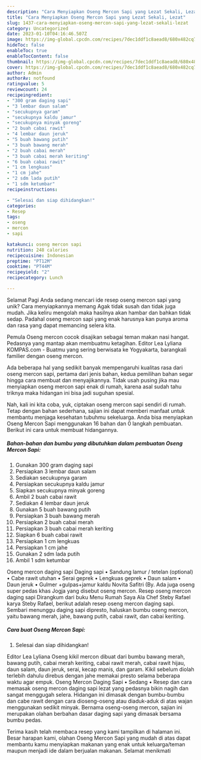 ```yaml
---
description: "Cara Menyiapkan Oseng Mercon Sapi yang Lezat Sekali, Lezat"
title: "Cara Menyiapkan Oseng Mercon Sapi yang Lezat Sekali, Lezat"
slug: 1437-cara-menyiapkan-oseng-mercon-sapi-yang-lezat-sekali-lezat
category: Uncategorized
date: 2023-01-10T04:16:46.507Z
image: https://img-global.cpcdn.com/recipes/7dec1ddf1c8aead8/680x482cq70/oseng-mercon-sapi-foto-resep-utama.jpg
hideToc: false
enableToc: true
enableTocContent: false
thumbnail: https://img-global.cpcdn.com/recipes/7dec1ddf1c8aead8/680x482cq70/oseng-mercon-sapi-foto-resep-utama.jpg
cover: https://img-global.cpcdn.com/recipes/7dec1ddf1c8aead8/680x482cq70/oseng-mercon-sapi-foto-resep-utama.jpg
author: Admin
authorAv: notfound
ratingvalue: 5
reviewcount: 24
recipeingredient:
- "300 gram daging sapi"
- "3 lembar daun salam"
- "secukupnya garam"
- "secukupnya kaldu jamur"
- "secukupnya minyak goreng"
- "2 buah cabai rawit"
- "4 lembar daun jeruk"
- "5 buah bawang putih"
- "3 buah bawang merah"
- "2 buah cabai merah"
- "3 buah cabai merah keriting"
- "6 buah cabai rawit"
- "1 cm lengkuas"
- "1 cm jahe"
- "2 sdm lada putih"
- "1 sdm ketumbar"
recipeinstructions:

- "Selesai dan siap dihidangkan!"
categories:
- Resep
tags:
- oseng
- mercon
- sapi

katakunci: oseng mercon sapi 
nutrition: 248 calories
recipecuisine: Indonesian
preptime: "PT12M"
cooktime: "PT44M"
recipeyield: "2"
recipecategory: Lunch

---
```



Selamat Pagi Anda sedang mencari ide resep oseng mercon sapi yang unik? Cara menyiapkannya memang Agak tidak susah dan tidak juga mudah. Jika keliru mengolah maka hasilnya akan hambar dan bahkan tidak sedap. Padahal oseng mercon sapi yang enak harusnya kan punya aroma dan rasa yang dapat memancing selera kita.


Pemula Oseng mercon cocok disajikan sebagai teman makan nasi hangat. Pedasnya yang mantap akan membuatmu ketagihan. Editor Lea Lyliana KOMPAS.com - Buatmu yang sering berwisata ke Yogyakarta, barangkali familier dengan oseng mercon.

Ada beberapa hal yang sedikit banyak mempengaruhi kualitas rasa dari oseng mercon sapi, pertama dari jenis bahan, kedua pemilihan bahan segar hingga cara membuat dan menyajikannya. Tidak usah pusing jika mau menyiapkan oseng mercon sapi enak di rumah, karena asal sudah tahu triknya maka hidangan ini bisa jadi suguhan spesial.


Nah, kali ini kita coba, yuk, ciptakan oseng mercon sapi sendiri di rumah. Tetap dengan bahan sederhana, sajian ini dapat memberi manfaat untuk membantu menjaga kesehatan tubuhmu sekeluarga. Anda bisa menyiapkan Oseng Mercon Sapi menggunakan 16 bahan dan 0 langkah pembuatan. Berikut ini cara untuk membuat hidangannya.

<!--inarticleads1-->

##### Bahan-bahan dan bumbu yang dibutuhkan dalam pembuatan Oseng Mercon Sapi:

1. Gunakan 300 gram daging sapi
1. Persiapkan 3 lembar daun salam
1. Sediakan secukupnya garam
1. Persiapkan secukupnya kaldu jamur
1. Siapkan secukupnya minyak goreng
1. Ambil 2 buah cabai rawit
1. Sediakan 4 lembar daun jeruk
1. Gunakan 5 buah bawang putih
1. Persiapkan 3 buah bawang merah
1. Persiapkan 2 buah cabai merah
1. Persiapkan 3 buah cabai merah keriting
1. Siapkan 6 buah cabai rawit
1. Persiapkan 1 cm lengkuas
1. Persiapkan 1 cm jahe
1. Gunakan 2 sdm lada putih
1. Ambil 1 sdm ketumbar


Oseng mercon daging sapi Daging sapi • Sandung lamur / tetelan (optional) • Cabe rawit utuhan • Serai geprek • Lengkuas geprek • Daun salam • Daun jeruk • Gulmer +gulpas+jamur kaldu Novita Safitri (By. Ada juga oseng super pedas khas Jogja yang disebut oseng mercon. Resep oseng mercon daging sapi Dirangkum dari buku Menu Rumah Saya Ala Chef Steby Rafael karya Steby Rafael, berikut adalah resep oseng mercon daging sapi. Sembari menunggu daging sapi dipresto, haluskan bumbu oseng mercon, yaitu bawang merah, jahe, bawang putih, cabai rawit, dan cabai keriting. 

<!--inarticleads2-->

##### Cara buat Oseng Mercon Sapi:


1. Selesai dan siap dihidangkan!

Editor Lea Lyliana Oseng kikil mercon dibuat dari bumbu bawang merah, bawang putih, cabai merah keriting, cabai rawit merah, cabai rawit hijau, daun salam, daun jeruk, serai, kecap manis, dan garam. Kikil sebelum diolah terlebih dahulu direbus dengan jahe memakai presto selama beberapa waktu agar empuk. Oseng Mercon Daging Sapi • Sedang • Resep dan cara memasak oseng mercon daging sapi lezat yang pedasnya bikin nagih dan sangat menggugah selera. Hidangan ini dimasak dengan bumbu-bumbu dan cabe rawit dengan cara dioseng-oseng atau diaduk-aduk di atas wajan menggunakan sedikit minyak. Bernama oseng-oseng mercon, sajian ini merupakan olahan berbahan dasar daging sapi yang dimasak bersama bumbu pedas. 

Terima kasih telah membaca resep yang kami tampilkan di halaman ini. Besar harapan kami, olahan Oseng Mercon Sapi yang mudah di atas dapat membantu kamu menyiapkan makanan yang enak untuk keluarga/teman maupun menjadi ide dalam berjualan makanan. Selamat menikmati
